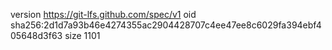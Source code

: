 version https://git-lfs.github.com/spec/v1
oid sha256:2d1d7a93b46e4274355ac2904428707c4ee47ee8c6029fa394ebf405648d3f63
size 1101
